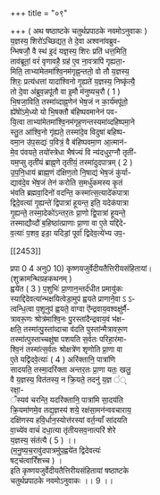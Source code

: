 +++
title = "०९"

+++
( अथ षष्ठाष्टके चतुर्थप्रपाठके नवमोऽनुवाकः )  
य॒ज्ञस्य॒ शिरो॑ऽच्छिद्यत॒ ते दे॒वा अश्वना॑वब्रुव-  
न्भिषजौ॒ वै स्थ॑ इ॒दं यज्ञ॒स्य॒ शिरः प्रति॑ धत्त॒मिति॒  
ताव॑ब्रूतां॒ वरं॑ वृणावहै॒ ग्रह॑ ए॒व ना॒वत्रापि॑ गृह्यता॒-  
मिति॒ ताभ्या॑मेतमा॑श्वि॒नम॑गृह्न॒न्ततो॒ वो तौ य॒ज्ञस्य॒  
शिरः॒ प्रत्य॑धत्तां यादा॑श्विनो गृ॒ह्यते॑ य॒ज्ञस्य॒ निष्कृ॑त्यै॒  
तो दे॒वा अ॑ब्रुव॒न्नपू॑तौ वा इ॒मौ म॑नुष्यच॒रौ ( 1 )  
भि॒षजा॒विति॒ तस्मा॑व्दाह्न॒णेन॑ भेष॒जं न का॒र्य॑मपू॑तो॒  
ह्ये॑षो॑ऽमे॒ध्यो यो भि॒षक्तौ ब॑हिष्पवमानेन॑ पव-  
यि॒त्वा ताभ्या॑मेतमा॑श्वि॒नम॑गृह॒णन्तस्यमा॑व्दहिष्पमा॒ने  
स्तु॒त आ॑श्वि॒नो गृ॑ह्यते॒ तस्मा॑दे॒व विदुषा॑ बहिष्प-  
वमा॒न उ॑प॒सद्यः॑ प॒वित्रं॒ वै ब॑हिष्पवमा॒ण आ॒त्मान॑-  
मे॒व प॑वयते॒ तयो॑स्त्रेधा भैष॑ज्यं वि न्य॑दधुर॒ग्नौ तृती॑-  
यम॒प्सु तृती॑यं ब्राह्न॒णे तृतीयं॒ तस्मा॑दुदपात्रम् ( 2 )  
उ॒प॒नि॒धाय॑ ब्राह्म॒णं द॑क्षिण॒तो नि॒षाद्य॑ भेष॒जं कु॑र्या-  
द्याव॑दे॒व भे॑ष॒जं तेन॑ करोति स॒मर्धु॑कमस्य कृ॒तं  
भ॑वति ब्रह्मवा॒दिनो॑ वदन्ति॒ कस्मा॑त्स॒त्यादे॑कपात्रा  
द्विदे॒वत्या॑ गृ॒ह्यन्ते॑ द्विपात्रा॑ हूयन्त॒ इति॒ यदेक॑पात्रा  
गृ॒ह्यन्ते॒ तस्मा॒देको॑ऽन्तर॒तः प्रा॒णो द्वि॒पात्रा॑ हूयन्ते॒  
तस्माद्यौव्दौ॑ ब॒हिष्ठा॑त्प्राणाः प्रा॒णा वा ए॒ते यद्दि॑दे-  
व॒त्याः॑ प॒शव॒ इडा॒ यदिडां॒ पूर्वा॑ द्विदेव॒त्ये॑भ्य उप॒-

[[2453]]

प्रपा 0 4 अनु0 10) कृष्णयजुर्वेदीयतैत्तिरीयसंहितायां।  
(शुक्रामन्थिग्रहकथनम् )  
ह्वये॑त ( 3 ) प॒शुभिः॑ प्रा॒णान॒न्तर्द॑धीत प्रमायु॑कः  
स्याद्दिदेवत्या॑न्भक्षयित्वेडा॒मुप॑ ह्वयते प्राणाने॒वा ऽ ऽ-  
त्वन्धि॒त्वा प॒शूनुप॑ ह्वयते॒ वाग्वा ऎ॑न्द्रवाय॒वश्वक्षु॑र्मै-  
त्रावरू॒णः श्रोत्र॑माश्वि॒नः पु॒रस्ता॑दैन्द्रवाय॒वं भ॑क्ष-  
क्षति॒ तस्मा॑त्पु॒स्ता॑व्दाचा व॑दति पुस्ता॑न्मैत्रावरू॒ण  
तस्मा॑त्पुस्ताच्चक्षु॑षा पशयति स॒र्वतः परिहा॒र॑मा-  
श्वि॒नं तस्मा॑त्स॒र्वतः श्रोक्षत्रे॑ण शृणोति प्रा॒णा वा  
ए॒ते यद्वि॑दवे॒त्याः॑ ( 4 ) अरि॑क्तानि॒ पात्रा॑णि  
सादयति॒ तस्मा॒दरि॑क्ता अन्तर॒तः प्रा॒णा यतः॒ खलु॒  
वै य॒ज्ञस्य॒ वित॑तस्य॒ न क्रि॒यते॒ तदनु॑ य॒ज्ञ ं्  
रक्षा॒-  
ँस्यव॑ चरन्ति॒ यदरि॑क्तानि॒ पात्रा॑मि सा॒दय॑ति  
क्रि॒यमा॑णमे॒व तद्य॒ज्ञस्य॑ शये॒ रक्ष॑सा॒मन॑न्ववचाराय॒  
दक्षि॑णस्य हवि॒र्धान॒स्योत्त॑रस्यां वर्त॒न्याँ सा॑दयति  
वा॒च्ये॑व वाचं॑ दधा॒त्या तृ॑तीयसव॒नात्परि॑ शेरे  
य॒ज्ञस्य॒ संत॑त्यै ( 5 ) ।।  
(म॒नु॒ष्य॒च॒रावु॑दपात्रमु॑प॒ह्वये॑त द्विदेवत्यः॑  
षट्च॑त्वारिँशच्च ) ।  
इति कृष्णयजुर्वेदीयतैत्तिरीयसंहितायां षष्ठाष्टके  
चतुर्थप्रपाठके नवमोऽनुवाकः ।। 9 ।।  

